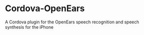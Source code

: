 # Cordova-OpenEars
A Cordova plugin for the OpenEars speech recognition and speech synthesis for the iPhone
